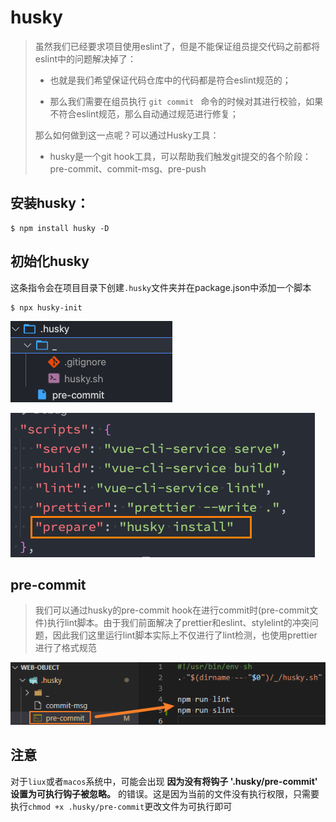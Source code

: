 # husky

> 虽然我们已经要求项目使用eslint了，但是不能保证组员提交代码之前都将eslint中的问题解决掉了：
>
> * 也就是我们希望保证代码仓库中的代码都是符合eslint规范的；
>
> * 那么我们需要在组员执行 `git commit ` 命令的时候对其进行校验，如果不符合eslint规范，那么自动通过规范进行修复；
>
> 那么如何做到这一点呢？可以通过Husky工具：
>
> * husky是一个git hook工具，可以帮助我们触发git提交的各个阶段：pre-commit、commit-msg、pre-push

## 安装husky：

``` shell
$ npm install husky -D
```

## 初始化husky

这条指令会在项目目录下创建`.husky`文件夹并在package.json中添加一个脚本

``` shell
$ npx husky-init
```

![image-20210723112719634](https://raw.githubusercontent.com/ilmangoi/imgRepo/main/img/008i3skNgy1gsqq16zo75j307703mt8m.jpg)

![image-20210723112817691](https://raw.githubusercontent.com/ilmangoi/imgRepo/main/img/008i3skNgy1gsqq26phpxj30dj06fgm3.jpg)

## pre-commit

> 我们可以通过husky的pre-commit hook在进行commit时(pre-commit文件)执行lint脚本。由于我们前面解决了prettier和eslint、stylelint的冲突问题，因此我们这里运行lint脚本实际上不仅进行了lint检测，也使用prettier进行了格式规范

![image-20210723112932943](https://raw.githubusercontent.com/ilmangoi/imgRepo/main/img/Snipaste_2022-06-19_17-26-28.png)

## 注意

对于`liux`或者`macos`系统中，可能会出现 **因为没有将钩子 '.husky/pre-commit' 设置为可执行钩子被忽略。** 的错误。这是因为当前的文件没有执行权限，只需要执行`chmod +x .husky/pre-commit`更改文件为可执行即可
